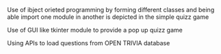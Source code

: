 Use of ibject orieted programming by forming different classes and being able import one module in another is depicted in the simple quizz game

Use of GUI like tkinter module to provide a pop up quizz game

Using APIs to load questions from OPEN TRIVIA database
